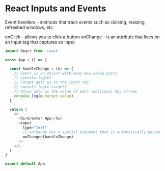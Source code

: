 # React Inputs and Events

Event handlers - methods that track events such as clicking, resizing, refreshed windows, etc

onClick - allows you to click a button
onChange - is an attribute that lives on an input tag that captures an input

```javascript
import React from 'react'

const App = () => {

  const handleChange = (e) => {
    // Event is an object with many key:value pairs
    // console.log(e)
    // Target gets us to the input tag
    // console.log(e.target)
    // Value gets us the value of each individual key stroke
    console.log(e.target.value)
  }

  return (
    <>
      <h1>Greeter App</h1>
      <input 
        type="text" 
        // onChange has a special argument that is automatically passed to the function called event or e for short
        onChange={handleChange}
      />
    </>
  )
}

export default App
```